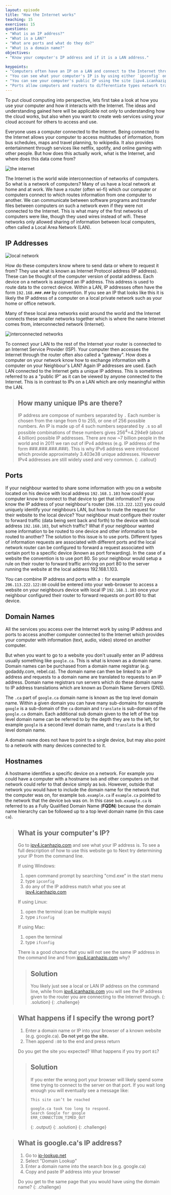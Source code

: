 ```yaml
---
layout: episode
title: "How the Internet works"
teaching: 15
exercises: 15
questions:
- "What is an IP address?"
- "What is a LAN?"
- "What are ports and what do they do?"
- "What is a domain name?"
objectives:
- "Know your computer's IP address and if it is a LAN address."

keypoints:
- "Computers often have an IP on a LAN and connect to the Internet through a router."
- "You can see what your computer's IP is by using either `ipconfig` on windows or `ifconfig` on linux or Mac."
- "You can see your computer's public IP using the site [ipv4.icanhazip.com](http://ipv4.icanhazip.com/)."
- "Ports allow computers and routers to differentiate types network traffic."
---
```


To put cloud computing into perspective, lets first take a look at how you use your computer and how it interacts with the Internet. The ideas and understanding gained here will be applicable not only to understanding how the cloud works, but also when you want to create web services using your cloud account for others to access and use.

Everyone uses a computer connected to the Internet. Being connected to the Internet allows your computer to access multitudes of information, from bus schedules, maps and travel planning, to wikipedia. It also provides entertainment through services like netflix, spotify, and online gaming with other people. But how does this actually work, what is the Internet, and where does this data come from?

![the internet](../fig/the-internet.svg)

The Internet is the world wide interconnection of networks of computers. So what is a network of computers? Many of us have a local network at home and at work. We have a router (often wi-fi) which our computer or computers connect to which routes information from one computer to another. We can communicate between software programs and transfer files between computers on such a network even if they were not connected to the Internet. This is what many of the first networks of computers were like, though they used wires instead of wifi. These networks only allowed sharing of information between local computers, often called a Local Area Network (LAN).

## IP Addresses
![local network](../fig/local-networks.svg)

How do these computers know where to send data or where to request it from? They use what is known as Internet Protocol address (IP address). These can be thought of the computer version of postal address. Each device on a network is assigned an IP address. This address is used to route data to the correct device. Within a LAN, IP addresses often have the form `192.168.###.###` by convention. If you see an IP that looks like this it is likely the IP address of a computer on a local private network such as your home or office network.

Many of these local area networks exist around the world and the Internet connects these smaller networks together which is where the name Internet comes from, interconnected network (Internet).

![interconnected networks](../fig/interconnected-networks.svg)

To connect your LAN to the rest of the Internet your router is connected to an Internet Service Provider (ISP). Your computer then accesses the Internet through the router often also called a "gateway". How does a computer on your network know how to exchange information with a computer on your Neighbour's LAN? Again IP addresses are used. Each LAN connected to the Internet gets a unique IP address. This is sometimes referred to as a "public IP" as it can be viewed by anyone connected to the Internet. This is in contrast to IPs on a LAN which are only meaningful within the LAN.


> ## How many unique IPs are there?
> IP address are compose of numbers separated by `.` Each number is chosen from the range from 0 to 255, or one of 256 possible numbers. An IP is made up of 4 such numbers  separated by `.`s so all possible combinations of these numbers gives 256<sup>4</sup>=4.294e9 (about 4 billion) possible IP addresses. There are now ~7 billion people in the world and in 2011 we ran out of IPv4 address (e.g. IP address of the form ###.###.###.###). This is why IPv6 address were introduced which provide approximately 3.403e38 unique addresses. However IPv4 addresses are still widely used and very common.
{: .callout}

## Ports
If your neighbour wanted to share some information with you on a website located on his device with local address `192.168.1.103` how could your computer know to connect to that device to get that information? If you know the IP address of your neighbour's router (`206.113.222.122`) you could uniquely identify your neighbours LAN, but how to route the request for their website to the local device? Your neighbour must configure their router to forward traffic (data being sent back and forth) to the device with local address `192.168.103`, but which traffic? What if your neighbour wanted some information to be routed to one device and other information to be routed to another? The solution to this issue is to use ports. Different types of information requests are associated with different ports and the local network router can be configured to forward a request associated with certain port to a specific device (known as port forwarding). In the case of a website the convention is to use port 80. So your neighbour would setup a rule on their router to forward traffic arriving on port 80 to the server running the website at the local address 192.168.1.103.

You can combine IP address and ports with a `:` for example `206.113.222.122:80` could be entered into your web-browser to access a website on your neighbours device with local IP `192.168.1.103` once your neighbour configured their router to forward requests on port 80 to that device.

## Domain Names

All the services you access over the Internet work by using IP address and ports to access another computer connected to the Internet which provides your computer with information (text, audio, video) stored on another computer.

But when you want to go to a website you don't usually enter an IP address usually something like `google.ca`. This is what is known as a domain name. Domain names can be purchased from a domain name registrar (e.g. godaddy.com, rebel.ca). The domain name can then be linked to an IP address and requests to a domain name are translated to requests to an IP address. Domain name registrars run servers which do these domain name to IP address translations which are known as Domain Name Servers (DNS).

The `.ca` part of `google.ca` domain name is known as the top level domain name. Within a given domain you can have many sub-domains for example `google` is a sub-domain of the `ca` domain and `translate` is sub-domain of the `google.ca` domain. Each additional sub domain given to the left of the top level domain name can be referred to by the depth they are to the left, for example `google` is a second level domain name, and `translate` is a third level domain name.

A domain name does not have to point to a single device, but may also point to a network with many devices connected to it.

## Hostnames

A hostname identifies a specific device on a network. For example you could have a computer with a hostname `bob` and other computers on that network could refer to that device simply as `bob`. However, outside that network you would have to include the domain name for the network that the computer was on, for example `bob.example.ca` if `example.ca` pointed to the network that the device `bob` was on. In this case `bob.example.ca` is referred to as a Fully Qualified Domain Name (**FQDN**) because the domain name hierarchy can be followed up to a top level domain name (in this case `ca`).

> ## What is your computer's IP?
>
> Go to [ipv4.icanhazip.com](http://ipv4.icanhazip.com/) and see what your IP address is. To see a full description of how to use this website go to [](https://major.io/icanhazip-com-faq/)
> Next try determining your IP from the command line.
> 
> If using Windows:
> 1. open command prompt by searching "cmd.exe" in the start menu
> 2. type `ipconfig`
> 3. do any of the IP address match what you see at [ipv4.icanhazip.com](http://ipv4.icanhazip.com/)
>
> If using Linux:
> 1. open the terminal (can be multiple ways)
> 2. type `ifconfig`
>
> If using Mac:
> 1. open the terminal
> 2. type `ifconfig`
>
> There is a good chance that you will not see the same IP address in the command line and from [ipv4.icanhazip.com](http://ipv4.icanhazip.com/) why?
> > ## Solution
> > You likely just see a local or LAN IP address on the command line, while from [ipv4.icanhazip.com](http://ipv4.icanhazip.com/) you will see the IP address given to the router you are connecting to the Internet through.
> {: .solution}
{: .challenge}

> ## What happens if I specify the wrong port?
>
> 1. Enter a domain name or IP into your browser of a known website (e.g. google.ca). **Do not yet go the site.**
> 2. Then append `:80` to the end and press return
> 
> Do you get the site you expected? What happens if you try port `81`?
> > ## Solution
> > If you enter the wrong port your browser will likely spend some time trying to connect to the server on that port. If you wait long enough you will eventually see a message like:
> > ~~~
> > This site can’t be reached
> > 
> > google.ca took too long to respond.
> > Search Google for google
> > ERR_CONNECTION_TIMED_OUT
> > ~~~
> > {: .output}
> {: .solution}
{: .challenge}


> ## What is google.ca's IP address?
>
> 1. Go to [ip-lookup.net](http://ip-lookup.net/) 
> 2. Select "Domain Lookup"
> 3. Enter a domain name into the search box (e.g. google.ca)
> 4. Copy and paste IP address into your browser
>
> Do you get to the same page that you would have using the domain name?
{: .challenge}
